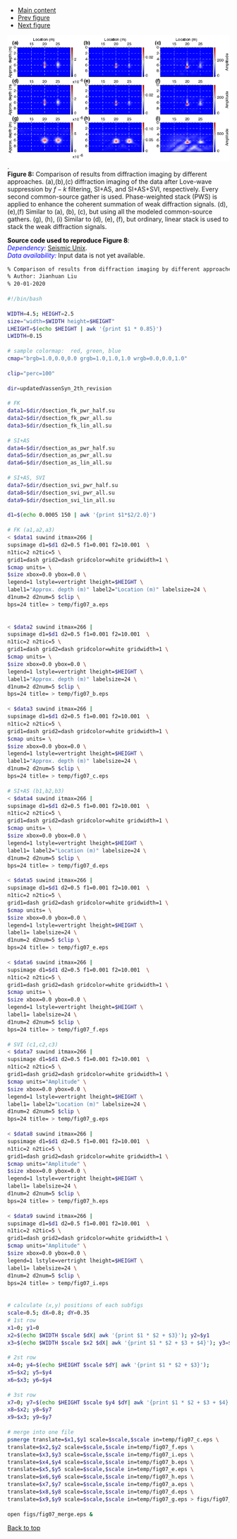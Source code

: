 - [Main content](ch3_main.md)
- [Prev figure](ch3_fig06.md)
- [Next figure](ch3_fig09.md)


![Figure 08](Figs/ch3_fig08.png).    
**Figure 8:** Comparison of results from diffraction imaging by different approaches. (a),(b),(c) diffraction imaging of the data after Love-wave suppression by $f-k$ filtering, SI+AS, and SI+AS+SVI, respectively. Every second common-source gather is used. Phase-weighted stack (PWS) is applied to enhance the coherent summation of weak diffraction signals. (d),(e),(f) Similar to (a), (b), (c), but using all the modeled common-source gathers. (g), (h), (i) Similar to (d), (e), (f), but ordinary, linear stack is used to stack the weak diffraction signals.

<span style="color:black"> **Source code used to reproduce Figure 8**: </span> <br>
<span style="color:blue"> *Dependency:* </span> [Seismic Unix](https://github.com/JohnWStockwellJr/SeisUnix). <br>
<span style="color:blue"> *Data availability:* </span> Input data is not yet available.

```sh
% Comparison of results from diffraction imaging by different approaches
% Author: Jianhuan Liu
% 20-01-2020

#!/bin/bash

WIDTH=4.5; HEIGHT=2.5
size="width=$WIDTH height=$HEIGHT"
LHEIGHT=$(echo $HEIGHT | awk '{print $1 * 0.85}')
LWIDTH=0.15

# sample colormap:  red, green, blue
cmap="brgb=1.0,0.0,0.0 grgb=1.0,1.0,1.0 wrgb=0.0,0.0,1.0"

clip="perc=100"

dir=updatedVassenSyn_2th_revision

# FK
data1=$dir/dsection_fk_pwr_half.su
data2=$dir/dsection_fk_pwr_all.su
data3=$dir/dsection_fk_lin_all.su

# SI+AS
data4=$dir/dsection_as_pwr_half.su
data5=$dir/dsection_as_pwr_all.su
data6=$dir/dsection_as_lin_all.su

# SI+AS, SVI
data7=$dir/dsection_svi_pwr_half.su
data8=$dir/dsection_svi_pwr_all.su
data9=$dir/dsection_svi_lin_all.su

d1=$(echo 0.0005 150 | awk '{print $1*$2/2.0}')

# FK (a1,a2,a3)
< $data1 suwind itmax=266 |
supsimage d1=$d1 d2=0.5 f1=0.001 f2=10.001  \
n1tic=2 n2tic=5 \
grid1=dash grid2=dash gridcolor=white gridwidth=1 \
$cmap units= \
$size xbox=0.0 ybox=0.0 \
legend=1 lstyle=vertright lheight=$HEIGHT \
label1="Approx. depth (m)" label2="Location (m)" labelsize=24 \
d1num=2 d2num=5 $clip \
bps=24 title= > temp/fig07_a.eps


< $data2 suwind itmax=266 |
supsimage d1=$d1 d2=0.5 f1=0.001 f2=10.001  \
n1tic=2 n2tic=5 \
grid1=dash grid2=dash gridcolor=white gridwidth=1 \
$cmap units= \
$size xbox=0.0 ybox=0.0 \
legend=1 lstyle=vertright lheight=$HEIGHT \
label1="Approx. depth (m)" labelsize=24 \
d1num=2 d2num=5 $clip \
bps=24 title= > temp/fig07_b.eps

< $data3 suwind itmax=266 |
supsimage d1=$d1 d2=0.5 f1=0.001 f2=10.001  \
n1tic=2 n2tic=5 \
grid1=dash grid2=dash gridcolor=white gridwidth=1 \
$cmap units= \
$size xbox=0.0 ybox=0.0 \
legend=1 lstyle=vertright lheight=$HEIGHT \
label1="Approx. depth (m)" labelsize=24 \
d1num=2 d2num=5 $clip \
bps=24 title= > temp/fig07_c.eps

# SI+AS (b1,b2,b3)
< $data4 suwind itmax=266 |
supsimage d1=$d1 d2=0.5 f1=0.001 f2=10.001  \
n1tic=2 n2tic=5 \
grid1=dash grid2=dash gridcolor=white gridwidth=1 \
$cmap units= \
$size xbox=0.0 ybox=0.0 \
legend=1 lstyle=vertright lheight=$HEIGHT \
label1= label2="Location (m)" labelsize=24 \
d1num=2 d2num=5 $clip \
bps=24 title= > temp/fig07_d.eps

< $data5 suwind itmax=266 |
supsimage d1=$d1 d2=0.5 f1=0.001 f2=10.001  \
n1tic=2 n2tic=5 \
grid1=dash grid2=dash gridcolor=white gridwidth=1 \
$cmap units= \
$size xbox=0.0 ybox=0.0 \
legend=1 lstyle=vertright lheight=$HEIGHT \
label1= labelsize=24 \
d1num=2 d2num=5 $clip \
bps=24 title= > temp/fig07_e.eps

< $data6 suwind itmax=266 |
supsimage d1=$d1 d2=0.5 f1=0.001 f2=10.001  \
n1tic=2 n2tic=5 \
grid1=dash grid2=dash gridcolor=white gridwidth=1 \
$cmap units= \
$size xbox=0.0 ybox=0.0 \
legend=1 lstyle=vertright lheight=$HEIGHT \
label1= labelsize=24 \
d1num=2 d2num=5 $clip \
bps=24 title= > temp/fig07_f.eps

# SVI (c1,c2,c3)
< $data7 suwind itmax=266 |
supsimage d1=$d1 d2=0.5 f1=0.001 f2=10.001  \
n1tic=2 n2tic=5 \
grid1=dash grid2=dash gridcolor=white gridwidth=1 \
$cmap units="Amplitude" \
$size xbox=0.0 ybox=0.0 \
legend=1 lstyle=vertright lheight=$HEIGHT \
label1= label2="Location (m)" labelsize=24 \
d1num=2 d2num=5 $clip \
bps=24 title= > temp/fig07_g.eps

< $data8 suwind itmax=266 |
supsimage d1=$d1 d2=0.5 f1=0.001 f2=10.001  \
n1tic=2 n2tic=5 \
grid1=dash grid2=dash gridcolor=white gridwidth=1 \
$cmap units="Amplitude" \
$size xbox=0.0 ybox=0.0 \
legend=1 lstyle=vertright lheight=$HEIGHT \
label1= labelsize=24 \
d1num=2 d2num=5 $clip \
bps=24 title= > temp/fig07_h.eps

< $data9 suwind itmax=266 |
supsimage d1=$d1 d2=0.5 f1=0.001 f2=10.001  \
n1tic=2 n2tic=5 \
grid1=dash grid2=dash gridcolor=white gridwidth=1 \
$cmap units="Amplitude" \
$size xbox=0.0 ybox=0.0 \
legend=1 lstyle=vertright lheight=$HEIGHT \
label1= labelsize=24 \
d1num=2 d2num=5 $clip \
bps=24 title= > temp/fig07_i.eps


# calculate (x,y) positions of each subfigs
scale=0.5; dX=0.8; dY=0.35
# 1st row
x1=0; y1=0
x2=$(echo $WIDTH $scale $dX| awk '{print $1 * $2 + $3}'); y2=$y1
x3=$(echo $WIDTH $scale $x2 $dX| awk '{print $1 * $2 + $3 + $4}'); y3=$y1

# 2st row
x4=0; y4=$(echo $HEIGHT $scale $dY| awk '{print $1 * $2 + $3}');
x5=$x2; y5=$y4
x6=$x3; y6=$y4

# 3st row
x7=0; y7=$(echo $HEIGHT $scale $y4 $dY| awk '{print $1 * $2 + $3 + $4}');
x8=$x2; y8=$y7
x9=$x3; y9=$y7

# merge into one file
psmerge translate=$x1,$y1 scale=$scale,$scale in=temp/fig07_c.eps \
translate=$x2,$y2 scale=$scale,$scale in=temp/fig07_f.eps \
translate=$x3,$y3 scale=$scale,$scale in=temp/fig07_i.eps \
translate=$x4,$y4 scale=$scale,$scale in=temp/fig07_b.eps \
translate=$x5,$y5 scale=$scale,$scale in=temp/fig07_e.eps \
translate=$x6,$y6 scale=$scale,$scale in=temp/fig07_h.eps \
translate=$x7,$y7 scale=$scale,$scale in=temp/fig07_a.eps \
translate=$x8,$y8 scale=$scale,$scale in=temp/fig07_d.eps \
translate=$x9,$y9 scale=$scale,$scale in=temp/fig07_g.eps > figs/fig07_merge.eps

open figs/fig07_merge.eps &


```

<a href="#top">Back to top</a>
